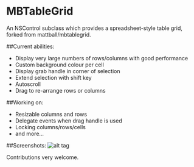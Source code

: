 MBTableGrid
===========

An NSControl subclass which provides a spreadsheet-style table grid, forked from mattball/mbtablegrid.

##Current abilities:
* Display very large numbers of rows/columns with good performance
* Custom background colour per cell
* Display grab handle in corner of selection
* Extend selection with shift key
* Autoscroll
* Drag to re-arrange rows or columns

##Working on:
* Resizable columns and rows
* Delegate events when drag handle is used
* Locking columns/rows/cells
* and more...

##Screenshots:
![alt tag](https://raw.github.com/mikecsh/mbtablegrid/master/MBTableGrid%20Screenshot.png)


Contributions very welcome.

